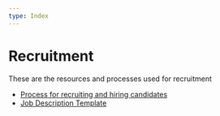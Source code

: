 ```yaml
---
type: Index
---
```


# Recruitment 

These are the resources and processes used for recruitment

* [Process for recruiting and hiring candidates](hiring-process.md)
* [Job Description Template](job-description.md)
